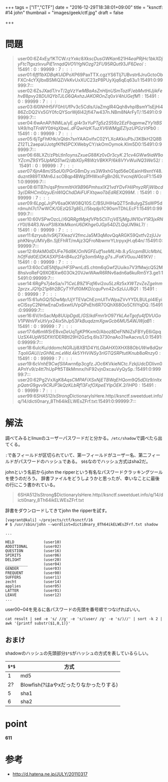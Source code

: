 +++
tags = ["IT","CTF"]
date = "2016-12-29T18:38:01+09:00"
title = "ksnctf: #14 john"
thumbnail = "images/geek/ctf.jpg"
draft = false

+++

# 問題

>user00:$6$Z4xEy/1KTCW.rz$Yxkc8XkscDusGWKan621H4eaPRjHc1bkXDjyFtcTtgxzlxvuPiE1rnqdQVO1lYgNOzg72FU95RQut93JF6Deo/:15491:0:99999:7:::
user01:$6$ffl1bXDBqKUiD$PoXP69PaxTTX.cgzYS6Tlj7UBvstr6JruGctoObFXCr4cYXjIbxBSMiQZiVkKvUxXUC23zP8PUyXjq6qEq63u1:15491:0:99999:7:::
user02:$6$ZsJXadT/rv$T/2gVzYwMBaAsZnHIjnUSmTozIF/ebMvtHIJjikFehvB8pvy28DUIQYbTJLG6QAxhzJAKOROnZq0xV4hUGefM1:15491:0:99999:7:::
user03:$6$l0NHH5FF0H/U$fPv3c5Cdls/UaZmglR4Qqh8vhpIBsmY1sEjHi486ZcDQ2Vx5GY0fcQYSorWj6l42jfI47w437n.NBm8NArFyT/:15491:0:99999:7:::
user04:$6$wAnAP/NMiLa/yE$.gi4r3xYuPTg5z2S59z2EzFbqpmwZYy1tBSVA9/hqTFnWY0tHqXbwL.dFQwHzKTuzXV6WMgjEZlyzUPGzVtPb0:15491:0:99999:7:::
user05:$6$jTgFhKHk/$xQIdn7snYAAGvifxC02YLXcAKkiuPbJ3KBkH2Q8BZ12TL2aepaUJotgfKfNSPCXWebyCY/skOmOymok.KIm5D0:15491:0:99999:7:::
user06:$6$8LXZt/zPbLtIn1o$ynsZxueG88Kz0vDr3cyK.21cv4GWw9iaW9oYZcmZ9SY5UpMQS1wl2/dbXGyR8WzVBKKP/6k8VYvWuiNQ3We52/:15491:0:99999:7:::
user07:$6$jnA8m/S5aU0/$PGrG8mDy.vs3W9xhG1qd56eOEainH9xntY48.duznt989TXMn6J.scOBqp4BWg3fHWxoFgBn26LYvcnqWGcoF1:15491:0:99999:7:::
user08:$6$ITB7n/qsP$fmrmItHX9B96PmhsxIX21vdYDvFHiIPnyzRFjWIbcd3y/DRHCm0lzyJEnWlQChdDAiFUFXtqwoTbEdREXQ99M.:15491:0:99999:7:::
user09:$6$LpgLJrjPV$6sa0KW08Q10S.C/BSUHlHaQZT5n8uIygZSsWP5drdmuhI7c17wWCK/GEzQS7g8EL//5bqdjo1C90smTDhLEcF1:15491:0:99999:7:::
user10:$6$0VSPwOzcL//6QR$RgtMpkfVPb5Cli7cjVE5jMgJlN10xY1R3jxRNrY0l/84R3.NvxP3I8XtkMkonU6DKhge0JGp54DZLQqUN9kL7/:15491:0:99999:7:::
user11:$6$zryub/lvSKj7Xl$eazV2fmcJa5M3qMovQqARGK59Qxtfv2zjUJvphKNnyUMVyBn.SjEFhRT/mAjz3QFroNbwmrYLtrpyxjH.q64n/:15491:0:99999:7:::
user12:$6$tAkM0dDUFe76d8K/$OnNGFEuIf1seMlLHb.8.y5/cpmBUcMbhLhOfFdd0E/DKASXPS4riB4uz2Fg3om9Atg.g7s.JFoKV0uuJ461KV/:15491:0:99999:7:::
user13:$6$0cCdE5Nfqu/HFS$PwnLdS.chtm6qGwf2Uuiko7V3fMwjcQ52M8hslvoReFQ9XOBXw603Ok20VJwWAwR6RNv6adn6a6kuRm5Y3.ge1:15491:0:99999:7:::
user14:$6$RgPs7j4eSa/v$71CeLB9Z1Fafi6vi2ou5LzRz5xXWTzvZeZgelnm2przx.JQYp21p8h2BCyTYFd10MKD/cquPvn42vSzlJJJ8Q1:15491:0:99999:7:::
user15:$6$1uhGQ/5DwMp/$UjYTEVaChEzmUITvWpaZVvYYDLBULpI4IEyieClSsyC2NHwEnaDx6xwtUVpQPxEhi6R7OQhX68Oo5CfilYqDQ.:15491:0:99999:7:::
user16:$6$V/InSacMp8U$UpDgdL/GS/kdFmn1rO97YkLAeTgofu4fDVUGoV1PWnVFxUtVyx24ix5hJp53FkBuqdzmXgwGcb6MU5AWJWjaB1:15491:0:99999:7:::
user17:$6$d6mWSrE8vxDe$UqTgKPfKxm0/Aboz8DeFNNiZsFBYyE6iGpqUzSX4UpWSDfXt1DERBtI29H2Gz5q.6ls3730naAo31wAacvs/L0:15491:0:99999:7:::
user18:$6$ulcKu/ddomcNGRJj$i8XB1D4YtLGbAHX0XHX88ObUWw8dQsrTqoliGAU//zGHNLmLeWd.4k5YHViNSy3rlGTQSRPtutlKnub8aRnzy0:15491:0:99999:7:::
user19:$6$cVnhE9CwfSIIA$wrn6p3cgfz.JOc6KVkieNCtc.FzkjUdcDDlivn0APnYv9/z4tt7hUpPft5T8kMmnx/hiF92vjnDxcauVyQySp.:15491:0:99999:7:::
user20:$6$2Pg2VxXg$K8AqsCMPAFiXSxNjETBWqEHQom9Q5dDIz9/nItxpQatrG9gvv9CRJP3kQzKLbRf13FxfOXpeEYIpOEK.2i1HP0:15491:0:99999:7:::
user99:$6$SHA512IsStrong$DictionaryIsHere.http//ksnctf.sweetduet.info/q/14/dicti0nary_8Th64ikELWEsZFrf.txt:15491:0:99999:7:::

# 解法

調べてみるとlinuxのユーザーパスワードだと分かる。`/etc/shadow`で調べたら出てくる。

`:`で各フィールドが区切られていて、第一フィールドがユーザー名、第二フィールドがパスワードのハッシュである。
`$6$`なのでハッシュ方式はsha2だ。

johnという名前からjohn the ripperという有名なパスワードクラッキングツールを使うのだろう。
辞書ファイルをどうしようかと思ったが、幸いなことに最後の行にこう書かれている。

>$6$SHA512IsStrong$DictionaryIsHere.http//ksnctf.sweetduet.info/q/14/dicti0nary_8Th64ikELWEsZFrf.txt

辞書をダウンロードしてきてjohn the ripperを試す。

```
[vagrant@kali] ~/projects/ctf/ksnctf/16
# $ /usr/sbin/john --wordlist=dicti0nary_8Th64ikELWEsZFrf.txt shadow

...

HELD             (user10)
ADDITIONAL       (user02)
QUESTION         (user16)
SPIRITS          (user06)
DELIGHT          (user20)
__________       (user04)
GENDER           (user03)
FREQUENT         (user00)
SUFFERS          (user11)
zecht            (user14)
applies          (user05)
LATTER           (user01)
LEAVE            (user12)
...
```

user00~04を見るに各パスワードの先頭を番号順でつなげればいい。

```
cat result | sed -e 's/ //g' -e 's/(user/ /g' -e 's/)//' | sort -k 2 | awk '{printf substr($1,0,1)}'
```

## おまけ

shadowのハッシュの先頭部分`$*$`がハッシュの方式を表しているらしい。

`$*$`|方式
---|---
$1$|md5
$2?$|Blowfish(?はaやxだったりなかったりする)
$5$|sha1
$6$|sha2

# point

**611**

# 参考

+ http://d.hatena.ne.jp/JULY/20110317
